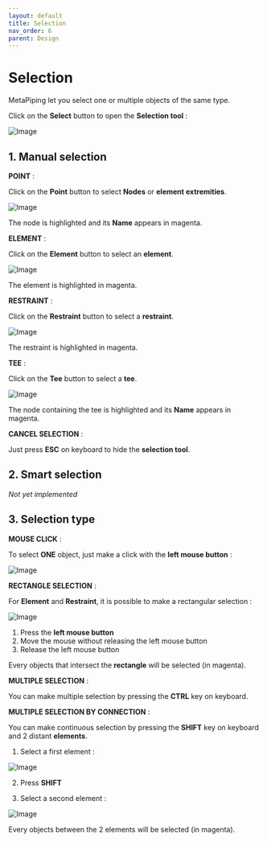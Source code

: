 ```yaml
---
layout: default
title: Selection
nav_order: 6
parent: Design
---
```


# Selection

MetaPiping let you select one or multiple objects of the same type.

Click on the **Select** button to open the **Selection tool** :

![Image](../Images/Selection1.jpg)

## 1. Manual selection

**POINT** :

Click on the **Point** button to select **Nodes** or **element extremities**.

![Image](../Images/Selection2.jpg)

The node is highlighted and its **Name** appears in magenta.

**ELEMENT** :

Click on the **Element** button to select an **element**.

![Image](../Images/Selection3.jpg)

The element is highlighted in magenta.

**RESTRAINT** :

Click on the **Restraint** button to select a **restraint**.

![Image](../Images/Selection4.jpg)

The restraint is highlighted in magenta.

**TEE** :

Click on the **Tee** button to select a **tee**.

![Image](../Images/Selection5.jpg)

The node containing the tee is highlighted and its **Name** appears in magenta.

**CANCEL SELECTION** :

Just press **ESC** on keyboard to hide the **selection tool**.

## 2. Smart selection

*Not yet implemented*

## 3. Selection type

**MOUSE CLICK** :

To select **ONE** object, just make a click with the **left mouse button** :

![Image](../Images/MouseLeft.jpg)

**RECTANGLE SELECTION** :

For **Element** and **Restraint**, it is possible to make a rectangular selection :

![Image](../Images/Selection6.jpg)

1. Press the **left mouse button**
2. Move the mouse without releasing the left mouse button
3. Release the left mouse button

Every objects that intersect the **rectangle** will be selected (in magenta).

**MULTIPLE SELECTION** :

You can make multiple selection by pressing the **CTRL** key on keyboard.

**MULTIPLE SELECTION BY CONNECTION** :

You can make continuous selection by pressing the **SHIFT** key on keyboard and 2 distant **elements**.

1. Select a first element :

![Image](../Images/Selection7.jpg)

2. Press **SHIFT**

3. Select a second element :

![Image](../Images/Selection8.jpg)

Every objects between the 2 elements will be selected (in magenta).